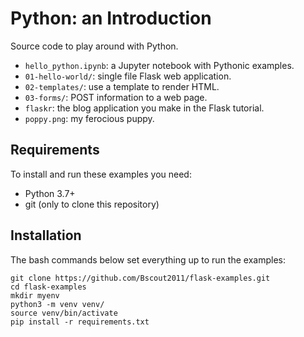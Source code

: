 # Python: an Introduction

Source code to play around with Python.

- `hello_python.ipynb`: a Jupyter notebook with Pythonic examples.
- `01-hello-world/`: single file Flask web application.
- `02-templates/`: use a template to render HTML.
- `03-forms/`: POST information to a web page.
- `flaskr`: the blog application you make in the Flask tutorial.
- `poppy.png`: my ferocious puppy.

## Requirements

To install and run these examples you need:

- Python 3.7+
- git (only to clone this repository)

## Installation

The bash commands below set everything up to run the examples:

    git clone https://github.com/Bscout2011/flask-examples.git
    cd flask-examples
    mkdir myenv
    python3 -m venv venv/
    source venv/bin/activate
    pip install -r requirements.txt
